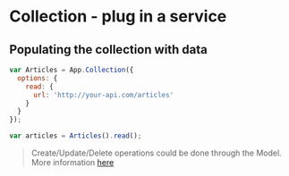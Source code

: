 # Collection - plug in a service

## Populating the collection with data

```javascript
var Articles = App.Collection({
  options: {
    read: {
      url: 'http://your-api.com/articles'
    }
  }
});

var articles = Articles().read();
```

> Create/Update/Delete operations could be done through the Model. More information [here](../model/plug-in-a-service.md)